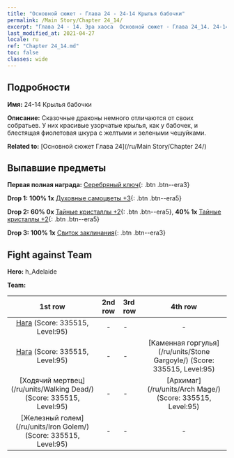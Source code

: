 ```yaml
---
title: "Основной сюжет - Глава 24 - 24-14 Крылья бабочки"
permalink: /Main Story/Chapter 24_14/
excerpt: "Глава 24 - 14. Эра хаоса  Основной сюжет - Глава 24_14. 24-14 Крылья бабочки"
last_modified_at: 2021-04-27
locale: ru
ref: "Chapter 24_14.md"
toc: false
classes: wide
---
```


## Подробности

 **Имя:** 24-14 Крылья бабочки

 **Описание:** Сказочные драконы немного отличаются от своих собратьев. У них красивые узорчатые крылья, как у бабочек, и блестящая фиолетовая шкура с желтыми и зелеными чешуйками.

 **Related to:** [Основной сюжет Глава 24](/ru/Main Story/Chapter 24/)

## Выпавшие предметы

 **Первая полная награда:** [Серебряный ключ](/ItemsRU/con_693/){: .btn .btn--era3}

 **Drop 1:** **100% 1x** [Духовные самоцветы +3](/ItemsRU/mat_86/){: .btn .btn--era5}

 **Drop 2:** **60% 0x** [Тайные кристаллы +2](/ItemsRU/mat_80/){: .btn .btn--era5}, **40% 1x** [Тайные кристаллы +2](/ItemsRU/mat_80/){: .btn .btn--era5}

 **Drop 3:** **100% 1x** [Свиток заклинания](/ItemsRU/con_694/){: .btn .btn--era3}


## Fight against Team
 **Hero:** h_Adelaide

 **Team:**


  | 1st row | 2nd row | 3rd row | 4th row |
  |:----:|:----:|:----|:----:|
  | [Нага](/ru/units/Naga/) (Score: 335515, Level:95)  | - | - | - |
  | [Нага](/ru/units/Naga/) (Score: 335515, Level:95)  | - | - | [Каменная горгулья](/ru/units/Stone Gargoyle/) (Score: 335515, Level:95)  |
  | [Ходячий мертвец](/ru/units/Walking Dead/) (Score: 335515, Level:95)  | - | - | [Архимаг](/ru/units/Arch Mage/) (Score: 335515, Level:95)  |
  | [Железный голем](/ru/units/Iron Golem/) (Score: 335515, Level:95)  | - | - | - |



